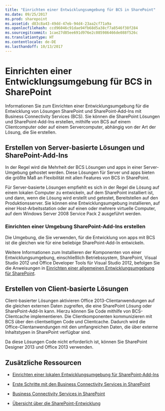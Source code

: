 ```yaml
---
title: "Einrichten einer Entwicklungsumgebung für BCS in SharePoint"
ms.date: 09/25/2017
ms.prod: sharepoint
ms.assetid: d83c8a43-49dd-47eb-94d4-23aa2cf71a9a
ms.openlocfilehash: ccd96046c91dae94fb68d5a38cf7a8546f38f284
ms.sourcegitcommit: 1cae27d85ee691d976e2c085986466de088f526c
ms.translationtype: HT
ms.contentlocale: de-DE
ms.lasthandoff: 10/13/2017
---
```

# <a name="setting-up-a-development-environment-for-bcs-in-sharepoint"></a>Einrichten einer Entwicklungsumgebung für BCS in SharePoint
Informationen Sie zum Einrichten einer Entwicklungsumgebung für die Entwicklung von Lösungen SharePoint und SharePoint-Add-Ins mit Business Connectivity Services (BCS). Sie können die SharePoint Lösungen und SharePoint-Add-Ins erstellen, mithilfe von BCS auf einem Clientcomputer oder auf einem Servercomputer, abhängig von der Art der Lösung, die Sie erstellen.
  
    
    


## <a name="building-server-based-solutions-and-sharepoint-add-ins"></a>Erstellen von Server-basierte Lösungen und SharePoint-Add-Ins
<a name="SP15SettingupdevenvBCS_server"> </a>

In der Regel wird die Mehrheit der BCS Lösungen und apps in einer Server-Umgebung gehostet werden. Diese Lösungen für Server und apps bieten die größte Maß an Flexibilität mit allen Features von BCS in SharePoint.
  
    
    
Für Server-basierte Lösungen empfiehlt es sich in der Regel die Lösung auf einem lokalen Computer zu entwickeln, auf dem SharePoint installiert ist, und dann, wenn die Lösung wird erstellt und getestet, Bereitstellen auf den Produktionsserver. Sie können eine Entwicklungsumgebung installieren, auf einer Host-Arbeitsstation oder auf einen oder mehrere virtuelle Computer, auf dem Windows Server 2008 Service Pack 2 ausgeführt werden.
  
    
    

### <a name="setting-up-an-environment-to-build-sharepoint-add-ins"></a>Einrichten einer Umgebung SharePoint-Add-Ins erstellen

Die Umgebung, die Sie verwenden, für die Entwicklung von apps mit BCS ist die gleichen wie für eine beliebige SharePoint-Add-In entwickeln. 
  
    
    
Weitere Informationen zum Installieren der Komponenten von einer Entwicklungsumgebung, einschließlich Betriebssystem, SharePoint, Visual Studio 2012 und Office Developer Tools für Visual Studio 2012, befolgen Sie die Anweisungen in  [Einrichten einer allgemeinen Entwicklungsumgebung für SharePoint](set-up-a-general-development-environment-for-sharepoint.md).
  
    
    

## <a name="building-client-based-solutions"></a>Erstellen von Client-basierte Lösungen
<a name="SP15SettingupdevenvBCS_client"> </a>

Client-basierter Lösungen aktivieren Office 2013-Clientanwendungen auf die gleichen externen Daten zugreifen, die eine SharePoint Lösung oder SharePoint-Add-In kann. Hierzu können Sie Code mithilfe von BCS-Clientcache implementieren. Die Clientkomponenten kommunizieren mit BCS über den clientseitigen Code und Clientcache. Dadurch wird die Office-Clientanwendungen mit den umfangreichen Daten, die über externe Inhaltstypen in SharePoint verfügbar sind.
  
    
    
Da diese Lösungen Code nicht erforderlich ist, können Sie SharePoint Designer 2013 und Office 2013 verwenden.
  
    
    

## <a name="additional-resources"></a>Zusätzliche Ressourcen
<a name="SP15SettingupdevenvBCS_addresources"> </a>


-  [Einrichten einer lokalen Entwicklungsumgebung für SharePoint-Add-Ins](http://msdn.microsoft.com/library/b0878c12-27c9-4eea-ae3b-7e79e5a8838d%28Office.15%29.aspx)
    
  
-  [Erste Schritte mit den Business Connectivity Services in SharePoint](get-started-with-business-connectivity-services-in-sharepoint.md)
    
  
-  [Business Connectivity Services in SharePoint](business-connectivity-services-in-sharepoint.md)
    
  
-  [Übersicht über die SharePoint-Entwicklung](sharepoint-development-overview.md)
    
  

